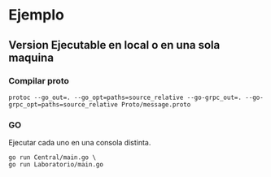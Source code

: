 # Ejemplo

## Version Ejecutable en local o en una sola maquina

### Compilar proto
    protoc --go_out=. --go_opt=paths=source_relative --go-grpc_out=. --go-grpc_opt=paths=source_relative Proto/message.proto

### GO

Ejecutar cada uno en una consola distinta.

    go run Central/main.go \
    go run Laboratorio/main.go
